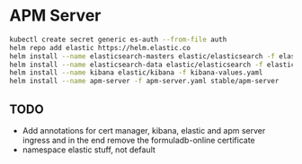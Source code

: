 # APM Server
```sh
kubectl create secret generic es-auth --from-file auth
helm repo add elastic https://helm.elastic.co
helm install --name elasticsearch-masters elastic/elasticsearch -f elasticsearch-master-values.yaml
helm install --name elasticsearch-data elastic/elasticsearch -f elasticsearch-data-values.yaml
helm install --name kibana elastic/kibana -f kibana-values.yaml
helm install --name apm-server -f apm-server.yaml stable/apm-server
```

## TODO
* Add annotations for cert manager, kibana, elastic and apm server ingress and in the end remove the formuladb-online certificate
* namespace elastic stuff, not default
